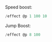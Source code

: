 Speed boost: 
```powershell
/effect @p 1 100 10
```

Jump Boost:
```powershell
/effect @p 8 100
```
